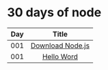 # 30 days of node
| Day | Title      |
| --- |:----------:|
| 001 | [Download Node.js](https://nodejs.org/en/)|
| 001 | [Hello Word](day01/)|
